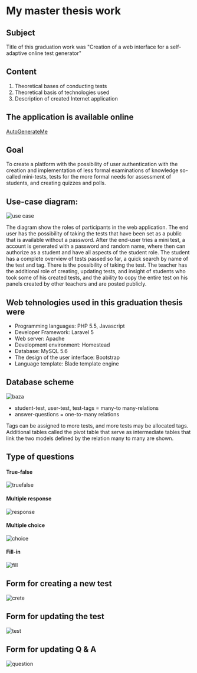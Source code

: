 # My master thesis work

## Subject 
Title of this graduation work was "Creation of a web interface for a self-adaptive online test generator"
## Content
1. Theoretical bases of conducting tests
2. Theoretical basis of technologies used
3. Description of created Internet application

## The application is available online
[AutoGenerateMe](http://autogenerate.me "Autogenerate Me")

## Goal  
To create a platform with the possibility of user authentication with the creation and implementation of less formal examinations of knowledge so-called mini-tests, tests for the more formal needs for assessment of students, and creating quizzes and polls.

## Use-case diagram:
![use case](http://s24.postimg.org/3mzafvpz9/usecase.png "use case")

The diagram show the roles of participants in the web application. The end user has the possibility of taking the tests that have been set as a public that is available without a password. After the end-user tries a mini test, a account is generated  with a password and random name, where then can authorize as a student and have all aspects of the student role. The student has a complete overview of tests passed so far, a quick search by name of the test and tag. There is the possibility of taking the test. The teacher has the additional role of creating, updating tests, and insight of students who took some of his created tests, and the ability to copy the entire test on his panels created by other teachers and are posted publicly.

## Web tehnologies used in this graduation thesis were
+ Programming languages: PHP 5.5, Javascript
+ Developer Framework: Laravel 5
+ Web server: Apache
+ Development environment: Homestead
+ Database: MySQL 5.6
+ The design of the user interface: Bootstrap
+ Language template: Blade template engine



## Database scheme
![baza](http://s24.postimg.org/jwpgis0n9/baza.png "baza")

+ student-test, user-test, test-tags = many-to many-relations
+ answer-questions = one-to-many relations

Tags can be assigned to more tests, and more tests may be allocated tags. Additional tables called the pivot table that serve as intermediate tables that link the two models defined by the relation many to many are shown. 

## Type of questions 
#### True-false 

 ![truefalse](http://s12.postimg.org/mjpbmvq9p/true.png "truefalse")
#### Multiple response 

![response](http://s12.postimg.org/jztoss2pp/response.png "response")
#### Multiple choice 

![choice](http://s12.postimg.org/ecxbvb071/choice.png "choice")
#### Fill-in

![fill](http://s12.postimg.org/en4uenet9/fill.png "fill")

## Form for creating a new test

![crete](http://s12.postimg.org/ble24p1od/create.png "create")

## Form for updating the test

![test](http://s12.postimg.org/gy2witpkt/editt.png "test")
## Form for updating Q & A

![question](http://s12.postimg.org/5zrn0n0zh/editq.png "question")
